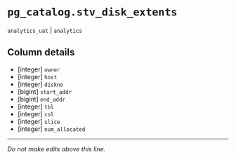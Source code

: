 # `pg_catalog.stv_disk_extents`
`analytics_uat` | `analytics`

## Column details
* [integer]   `owner`
* [integer]   `host`
* [integer]   `diskno`
* [bigint]    `start_addr`
* [bigint]    `end_addr`
* [integer]   `tbl`
* [integer]   `col`
* [integer]   `slice`
* [integer]   `num_allocated`

-------------------------------------------------------------------------------
*Do not make edits above this line.*
